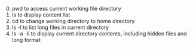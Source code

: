 0. pwd to access current working file directory
1. ls to display content list
2. cd to change working directory to home directory
3. ls -l to list long files in current directory
4. ls -a -li to display current directory contents, including hidden files and long format

